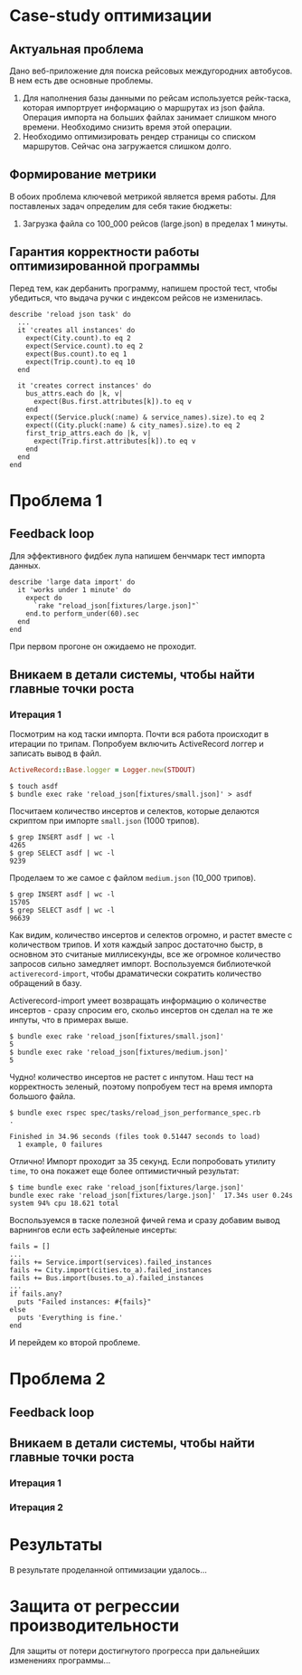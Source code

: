 # Case-study оптимизации

## Актуальная проблема
Дано веб-приложение для поиска рейсовых междугородних автобусов. В нем есть две основные проблемы.
1. Для наполнения базы данными по рейсам используется рейк-таска, которая импортрует информацию о маршрутах из
json файла. Операция импорта на больших файлах занимает слишком много времени. Необходимо снизить время этой операции.
2. Необходимо оптимизировать рендер страницы со списком маршрутов. Сейчас она загружается слишком долго.

## Формирование метрики
В обоих проблема ключевой метрикой является время работы. Для поставленых задач определим для себя такие бюджеты:
1. Загрузка файла со 100_000 рейсов (large.json) в пределах 1 минуты.
<!-- 2. Рендер рейсов загруженых из `example.json` в пределах 100 мс. -->

## Гарантия корректности работы оптимизированной программы
Перед тем, как дербанить программу, напишем простой тест, чтобы убедиться, что выдача ручки с индексом рейсов
не изменилась.
```
describe 'reload json task' do
  ...
  it 'creates all instances' do
    expect(City.count).to eq 2
    expect(Service.count).to eq 2
    expect(Bus.count).to eq 1
    expect(Trip.count).to eq 10
  end

  it 'creates correct instances' do
    bus_attrs.each do |k, v|
      expect(Bus.first.attributes[k]).to eq v
    end
    expect((Service.pluck(:name) & service_names).size).to eq 2
    expect((City.pluck(:name) & city_names).size).to eq 2
    first_trip_attrs.each do |k, v|
      expect(Trip.first.attributes[k]).to eq v
    end
  end
end
```

# Проблема 1
## Feedback loop
Для эффективного фидбек лупа напишем бенчмарк тест импорта данных.
```
describe 'large data import' do
  it 'works under 1 minute' do
    expect do
      `rake "reload_json[fixtures/large.json]"`
    end.to perform_under(60).sec
  end
end
```

При первом прогоне он ожидаемо не проходит.

## Вникаем в детали системы, чтобы найти главные точки роста
### Итерация 1
Посмотрим на код таски импорта. Почти вся работа происходит в итерации по трипам.
Попробуем включить ActiveRecord логгер и записать вывод в файл.
```ruby
ActiveRecord::Base.logger = Logger.new(STDOUT)
```

```
$ touch asdf
$ bundle exec rake 'reload_json[fixtures/small.json]' > asdf
```

Посчитаем количество инсертов и селектов, которые делаются скриптом при импорте `small.json` (1000 трипов).
```
$ grep INSERT asdf | wc -l
4265
$ grep SELECT asdf | wc -l
9239
```

Проделаем то же самое с файлом `medium.json` (10_000 трипов).
```
$ grep INSERT asdf | wc -l
15705
$ grep SELECT asdf | wc -l
96639
```

Как видим, количество инсертов и селектов огромно, и растет вместе с количеством трипов. И хотя каждый
запрос достаточно быстр, в основном это считаные миллисекунды, все же огромное количество запросов
сильно замедляет импорт. Воспользуемся библиотечкой `activerecord-import`, чтобы драматически сократить
количество обращений в базу.

Activerecord-import умеет возвращать информацию о количестве инсертов - сразу спросим его, скольо инсертов он
сделал на те же инпуты, что в примерах выше.
```
$ bundle exec rake 'reload_json[fixtures/small.json]'
5
$ bundle exec rake 'reload_json[fixtures/medium.json]'
5
```

Чудно! количество инсертов не растет с инпутом.
Наш тест на корректность зеленый, поэтому попробуем тест на время импорта большого файла.
```
$ bundle exec rspec spec/tasks/reload_json_performance_spec.rb
.

Finished in 34.96 seconds (files took 0.51447 seconds to load)
  1 example, 0 failures
```
Отлично! Импорт проходит за 35 секунд. Если попробовать утилиту `time`, то она покажет еще более
оптимистичный результат:
```
$ time bundle exec rake 'reload_json[fixtures/large.json]'
bundle exec rake 'reload_json[fixtures/large.json]'  17.34s user 0.24s system 94% cpu 18.621 total
```

Воспользуемся в таске полезной фичей гема и сразу добавим вывод варнингов если есть зафейленые инсерты:
```
fails = []
...
fails += Service.import(services).failed_instances
fails += City.import(cities.to_a).failed_instances
fails += Bus.import(buses.to_a).failed_instances
...
if fails.any?
  puts "Failed instances: #{fails}"
else
  puts 'Everything is fine.'
end
```
И перейдем ко второй проблеме.

# Проблема 2
## Feedback loop

## Вникаем в детали системы, чтобы найти главные точки роста

### Итерация 1

### Итерация 2

# Результаты
В результате проделанной оптимизации удалось...

# Защита от регрессии производительности
Для защиты от потери достигнутого прогресса при дальнейших изменениях программы...
